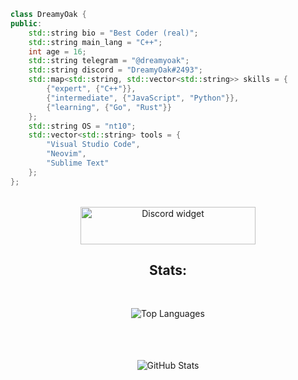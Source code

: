 
```c++
class DreamyOak {
public:
    std::string bio = "Best Coder (real)";
    std::string main_lang = "C++";
    int age = 16;
    std::string telegram = "@dreamyoak";
    std::string discord = "DreamyOak#2493";
    std::map<std::string, std::vector<std::string>> skills = {
        {"expert", {"C++"}},
        {"intermediate", {"JavaScript", "Python"}},
        {"learning", {"Go", "Rust"}}
    };
    std::string OS = "nt10";
    std::vector<std::string> tools = {
        "Visual Studio Code",
        "Neovim",
        "Sublime Text"
    };
};
```

<section align="center">
  <div style="margin-top: 2rem; display: flex; justify-content: center;">
    <img src="https://discord.c99.nl/widget/theme-4/1007661460572356628.png" alt="Discord widget" width="280" height="60"> 
  </div>
</section>
<section align="center">
  <h1>Stats: </h1>
  <div style="margin-top: 3rem; display: flex; flex-direction: column; align-items: center;">
    <img src="https://github-readme-stats.vercel.app/api/top-langs/?username=dreamyoak&layout=compact&theme=dark" alt="Top Languages"><br><br>
    <img src="https://github-readme-stats.vercel.app/api?username=dreamyoak&show_icons=true&theme=dark" alt="GitHub Stats" style="margin-top: 2rem;">
  </div>
</section>
